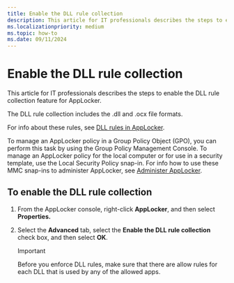 ```yaml
---
title: Enable the DLL rule collection
description: This article for IT professionals describes the steps to enable the DLL rule collection feature for AppLocker.
ms.localizationpriority: medium
ms.topic: how-to
ms.date: 09/11/2024
---
```


# Enable the DLL rule collection

This article for IT professionals describes the steps to enable the DLL rule collection feature for AppLocker.

The DLL rule collection includes the .dll and .ocx file formats.

For info about these rules, see [DLL rules in AppLocker](dll-rules-in-applocker.md).

To manage an AppLocker policy in a Group Policy Object (GPO), you can perform this task by using the Group Policy Management Console. To manage an AppLocker policy for the local computer or for use in a security template, use the Local Security Policy snap-in. For info how to use these MMC snap-ins to administer AppLocker, see [Administer AppLocker](administer-applocker.md#using-the-mmc-snap-ins-to-administer-applocker).

## To enable the DLL rule collection

1. From the AppLocker console, right-click **AppLocker**, and then select **Properties.**
2. Select the **Advanced** tab, select the **Enable the DLL rule collection** check box, and then select **OK**.

    > [!IMPORTANT]
    > Before you enforce DLL rules, make sure that there are allow rules for each DLL that is used by any of the allowed apps.

